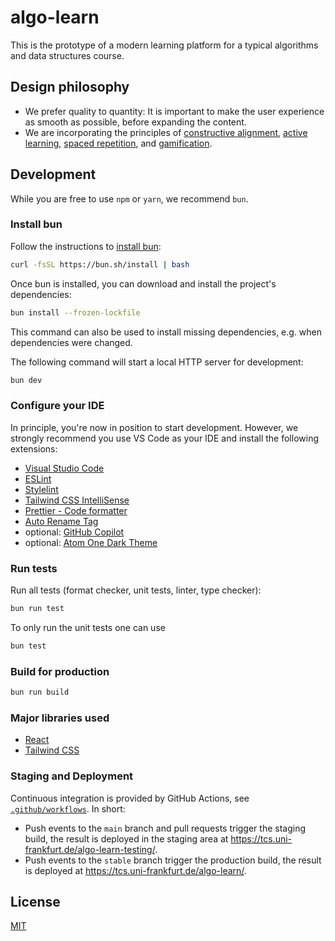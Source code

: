 # algo-learn

This is the prototype of a modern learning platform for a typical algorithms and data structures course.

## Design philosophy

- We prefer quality to quantity: It is important to make the user experience as smooth as possible, before expanding the content.
- We are incorporating the principles of [constructive alignment](https://en.wikipedia.org/wiki/Constructive_alignment), [active learning](https://en.wikipedia.org/wiki/Active_learning), [spaced repetition](https://en.wikipedia.org/wiki/Spaced_repetition), and [gamification](https://en.wikipedia.org/wiki/Gamification_of_learning).

## Development

While you are free to use `npm` or `yarn`, we recommend `bun`.

### Install bun

Follow the instructions to [install bun](https://bun.sh/):

```bash
curl -fsSL https://bun.sh/install | bash
```

Once bun is installed, you can download and install the project's dependencies:

```bash
bun install --frozen-lockfile
```

This command can also be used to install missing dependencies, e.g. when dependencies were changed.

The following command will start a local HTTP server for development:

```bash
bun dev
```

### Configure your IDE

In principle, you're now in position to start development. However, we strongly recommend you use VS Code as your IDE and install the following extensions:

- [Visual Studio Code](https://code.visualstudio.com/)
- [ESLint](https://marketplace.visualstudio.com/items?itemName=dbaeumer.vscode-eslint)
- [Stylelint](https://marketplace.visualstudio.com/items?itemName=stylelint.vscode-stylelint)
- [Tailwind CSS IntelliSense](https://marketplace.visualstudio.com/items?itemName=bradlc.vscode-tailwindcss)
- [Prettier - Code formatter](https://marketplace.visualstudio.com/items?itemName=esbenp.prettier-vscode)
- [Auto Rename Tag](https://marketplace.visualstudio.com/items?itemName=formulahendry.auto-rename-tag)
- optional: [GitHub Copilot](https://marketplace.visualstudio.com/items?itemName=GitHub.copilot)
- optional: [Atom One Dark Theme](https://marketplace.visualstudio.com/items?itemName=akamud.vscode-theme-onedark)

### Run tests

Run all tests (format checker, unit tests, linter, type checker):

```bash
bun run test
```

To only run the unit tests one can use

```bash
bun test
```

### Build for production

```bash
bun run build
```

### Major libraries used

- [React](https://reactjs.org/)
- [Tailwind CSS](https://tailwindcss.com/)

### Staging and Deployment

Continuous integration is provided by GitHub Actions, see [`.github/workflows`](.github/workflows). In short:

- Push events to the `main` branch and pull requests trigger the staging build, the result is deployed in the staging area at <https://tcs.uni-frankfurt.de/algo-learn-testing/>.
- Push events to the `stable` branch trigger the production build, the result is deployed at <https://tcs.uni-frankfurt.de/algo-learn/>.

## License

[MIT](LICENSE)
